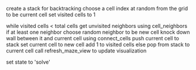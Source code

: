 create a stack for backtracking
choose a cell index at random from the grid to be current cell
set visited cells to 1

while visited cells < total cells
    get unvisited neighbors using cell_neighbors
    if at least one neighbor
        choose random neighbor to be new cell
        knock down wall between it and current cell using connect_cells
        push current cell to stack
        set current cell to new cell
        add 1 to visited cells
    else
        pop from stack to current cell
    call refresh_maze_view to update visualization

set state to 'solve'